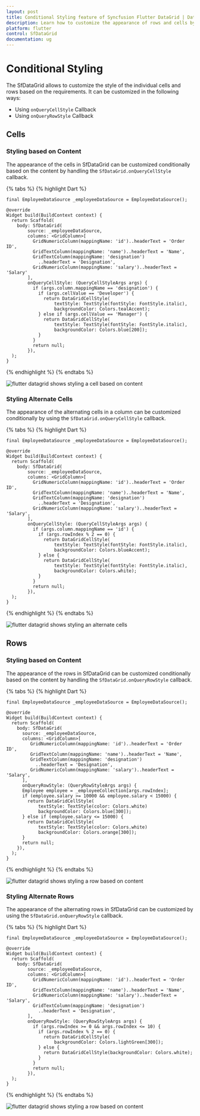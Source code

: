 ```yaml
---
layout: post
title: Conditional Styling feature of Syncfusion Flutter DataGrid | DataTable
description: Learn how to customize the appearance of rows and cells by using conditional styling feature in Syncfusion Flutter DataGrid.
platform: flutter
control: SfDataGrid
documentation: ug
---
```


# Conditional Styling

The SfDataGrid allows to customize the style of the individual cells and rows based on the requirements. It can be customized in the following ways:

* Using `onQueryCellStyle` Callback
* Using `onQueryRowStyle` Callback

## Cells

### Styling based on Content

The appearance of the cells in SfDataGrid can be customized conditionally based on the content by handling the `SfDataGrid.onQueryCellStyle` callback.

{% tabs %}
{% highlight Dart %} 

    final EmployeeDataSource _employeeDataSource = EmployeeDataSource();

    @override
    Widget build(BuildContext context) {
      return Scaffold(
        body: SfDataGrid(
            source: _employeeDataSource,
            columns: <GridColumn>[
              GridNumericColumn(mappingName: 'id')..headerText = 'Order ID',
              GridTextColumn(mappingName: 'name')..headerText = 'Name',
              GridTextColumn(mappingName: 'designation')
                ..headerText = 'Designation',
              GridNumericColumn(mappingName: 'salary')..headerText = 'Salary'
            ],
            onQueryCellStyle: (QueryCellStyleArgs args) {
              if (args.column.mappingName == 'designation') {
                if (args.cellValue == 'Developer') {
                  return DataGridCellStyle(
                      textStyle: TextStyle(fontStyle: FontStyle.italic),
                      backgroundColor: Colors.tealAccent);
                } else if (args.cellValue == 'Manager') {
                  return DataGridCellStyle(
                      textStyle: TextStyle(fontStyle: FontStyle.italic),
                      backgroundColor: Colors.blue[200]);
                }
              }
              return null;
            }),
      );
    }
    
{% endhighlight %}
{% endtabs %}

![flutter datagrid shows styling a cell based on content](images/conditional-styling/style_based_on_content_cells.png)

### Styling Alternate Cells

The appearance of the alternating cells in a column can be customized conditionally by using the `SfDataGrid.onQueryCellStyle` callback.

{% tabs %}
{% highlight Dart %} 

    final EmployeeDataSource _employeeDataSource = EmployeeDataSource();

    @override
    Widget build(BuildContext context) {
      return Scaffold(
        body: SfDataGrid(
            source: _employeeDataSource,
            columns: <GridColumn>[
              GridNumericColumn(mappingName: 'id')..headerText = 'Order ID',
              GridTextColumn(mappingName: 'name')..headerText = 'Name',
              GridTextColumn(mappingName: 'designation')
                ..headerText = 'Designation',
              GridNumericColumn(mappingName: 'salary')..headerText = 'Salary',
            ],
            onQueryCellStyle: (QueryCellStyleArgs args) {
              if (args.column.mappingName == 'id') {
                if (args.rowIndex % 2 == 0) {
                  return DataGridCellStyle(
                      textStyle: TextStyle(fontStyle: FontStyle.italic),
                      backgroundColor: Colors.blueAccent);
                } else {
                  return DataGridCellStyle(
                      textStyle: TextStyle(fontStyle: FontStyle.italic),
                      backgroundColor: Colors.white);
                }
              }
              return null;
            }),
      );
    }
    
{% endhighlight %}
{% endtabs %}

![flutter datagrid shows styling an alternate cells](images/conditional-styling/style_based_on_alternate_cells.png)

## Rows

### Styling based on Content

The appearance of the rows in SfDataGrid can be customized conditionally based on the content by handling the `SfDataGrid.onQueryRowStyle` callback.

{% tabs %}
{% highlight Dart %} 

    final EmployeeDataSource _employeeDataSource = EmployeeDataSource();
      
    @override
    Widget build(BuildContext context) {
      return Scaffold(
        body: SfDataGrid(
          source: _employeeDataSource,
          columns: <GridColumn>[
             GridNumericColumn(mappingName: 'id')..headerText = 'Order ID',
             GridTextColumn(mappingName: 'name')..headerText = 'Name',
             GridTextColumn(mappingName: 'designation')
               ..headerText = 'Designation',
             GridNumericColumn(mappingName: 'salary')..headerText = 'Salary',                
          ],
          onQueryRowStyle: (QueryRowStyleArgs args) {
          Employee employee = _employeeCollection[args.rowIndex];
          if (employee.salary >= 10000 && employee.salary < 15000) {
            return DataGridCellStyle(
                textStyle: TextStyle(color: Colors.white)
                backgroundColor: Colors.blue[300]);
          } else if (employee.salary <= 15000) {
            return DataGridCellStyle(
                textStyle: TextStyle(color: Colors.white)
                backgroundColor: Colors.orange[300]);
          }
          return null;
        }),
      );
    }
    
{% endhighlight %}
{% endtabs %}

![flutter datagrid shows styling a row based on content](images/conditional-styling/styles_based_on_content_rows.png)

### Styling Alternate Rows

The appearance of the alternating rows in SfDataGrid can be customized by using the `SfDataGrid.onQueryRowStyle` callback.

{% tabs %}
{% highlight Dart %} 
    
    final EmployeeDataSource _employeeDataSource = EmployeeDataSource();

    @override
    Widget build(BuildContext context) {
      return Scaffold(
        body: SfDataGrid(
            source: _employeeDataSource,
            columns: <GridColumn>[
              GridNumericColumn(mappingName: 'id')..headerText = 'Order ID',
              GridTextColumn(mappingName: 'name')..headerText = 'Name',
              GridNumericColumn(mappingName: 'salary')..headerText = 'Salary',
              GridTextColumn(mappingName: 'designation')
                ..headerText = 'Designation',
            ],
            onQueryRowStyle: (QueryRowStyleArgs args) {
              if (args.rowIndex >= 0 && args.rowIndex <= 10) {
                if (args.rowIndex % 2 == 0) {
                  return DataGridCellStyle(
                      backgroundColor: Colors.lightGreen[300]);
                } else {
                  return DataGridCellStyle(backgroundColor: Colors.white);
                }
              }
              return null;
            }),
      );
    }

{% endhighlight %}
{% endtabs %}

![flutter datagrid shows styling a row based on content](images/conditional-styling/styles_based_on_alternate_rows.png)